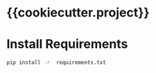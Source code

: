 #  {{cookiecutter.project}}



# Install Requirements

```bash
pip install -r  requirements.txt
```
